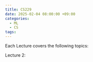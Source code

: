 ```yaml
---
title: CS229
date: 2025-02-04 08:00:00 +09:00
categories:
  - ML
  - CS
tags:
---
```


Each Lecture covers the following topics:

Lecture 2: 
